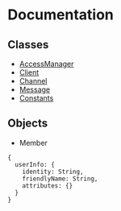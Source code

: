 # Documentation

## Classes
- [AccessManager](AccessManager.md)
- [Client](Client.md)
- [Channel](Channel.md)
- [Message](Message.md)
- [Constants](Constants.md)
 
## Objects
 - Member
```
{
  userInfo: {
    identity: String,
    friendlyName: String,
    attributes: {}
  }
}
```
